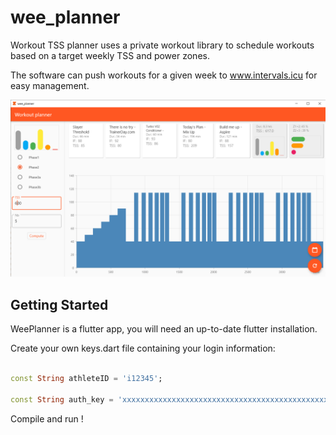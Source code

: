 # wee_planner

Workout TSS planner uses a private workout library to schedule workouts based on a target weekly TSS and power zones.

The software can push workouts for a given week to www.intervals.icu for easy management.

![](docs/Main1.png)

## Getting Started

WeePlanner is a flutter app, you will need an up-to-date flutter installation.  

Create your own keys.dart file containing your login information:

```dart

const String athleteID = 'i12345';

const String auth_key = 'xxxxxxxxxxxxxxxxxxxxxxxxxxxxxxxxxxxxxxxxxxxxxx';

```

Compile and run !
